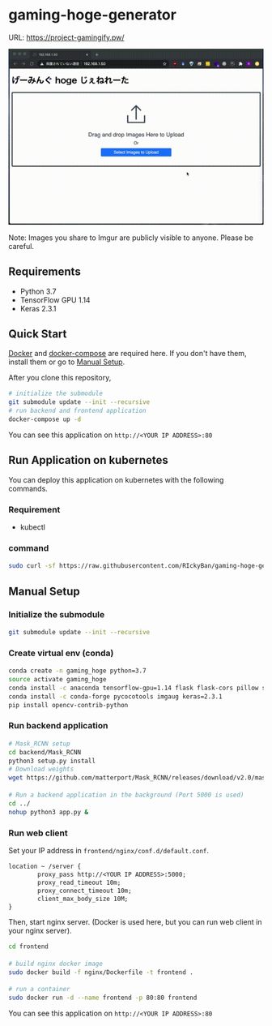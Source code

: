# gaming-hoge-generator
URL: https://project-gamingify.pw/

![](demo.gif)

Note:
Images you share to Imgur are publicly visible to anyone. Please be careful.

## Requirements
- Python 3.7
- TensorFlow GPU 1.14
- Keras 2.3.1

## Quick Start
[Docker](https://docs.docker.com/get-docker/) and [docker-compose](https://docs.docker.com/compose/install/) are required here.
If you don't have them, install them or go to [Manual Setup](#Manual-Setup).

After you clone this repository,
```bash
# initialize the submodule
git submodule update --init --recursive
# run backend and frontend application
docker-compose up -d
```

You can see this application on `http://<YOUR IP ADDRESS>:80`

## Run Application on kubernetes
You can deploy this application on kubernetes with the following commands.

### Requirement
- kubectl

### command
```bash
sudo curl -sf https://raw.githubusercontent.com/RIckyBan/gaming-hoge-generator/master/scripts/k8s-deploy.sh | sh -s
```

## Manual Setup

### Initialize the submodule
```bash
git submodule update --init --recursive
```

### Create virtual env (conda)

```bash
conda create -n gaming_hoge python=3.7
source activate gaming_hoge
conda install -c anaconda tensorflow-gpu=1.14 flask flask-cors pillow scikit-image
conda install -c conda-forge pycocotools imgaug keras=2.3.1
pip install opencv-contrib-python
```
### Run backend application

```bash
# Mask_RCNN setup
cd backend/Mask_RCNN
python3 setup.py install
# Download weights
wget https://github.com/matterport/Mask_RCNN/releases/download/v2.0/mask_rcnn_coco.h5

# Run a backend application in the background (Port 5000 is used)
cd ../
nohup python3 app.py &
```

### Run web client
Set your IP address in `frontend/nginx/conf.d/default.conf`.

```
location ~ /server {
        proxy_pass http://<YOUR IP ADDRESS>:5000;
        proxy_read_timeout 10m;
        proxy_connect_timeout 10m;
        client_max_body_size 10M;
}
```

Then, start nginx server. (Docker is used here, but you can run web client in your nginx server).

```bash
cd frontend

# build nginx docker image
sudo docker build -f nginx/Dockerfile -t frontend .

# run a container
sudo docker run -d --name frontend -p 80:80 frontend
```

You can see this application on `http://<YOUR IP ADDRESS>:80`